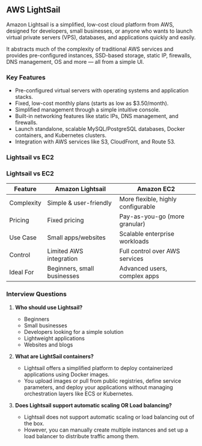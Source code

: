 ## AWS LightSail

Amazon Lightsail is a simplified, low-cost cloud platform from AWS, designed for developers, small businesses, or anyone who wants to launch virtual private servers (VPS), databases, and applications quickly and easily.

It abstracts much of the complexity of traditional AWS services and provides pre-configured instances, SSD-based storage, static IP, firewalls, DNS management, OS and more — all from a simple UI.

### Key Features
-  Pre-configured virtual servers with operating systems and application stacks.
-  Fixed, low-cost monthly plans (starts as low as $3.50/month).
-  Simplified management through a simple intuitive console.
-  Built-in networking features like static IPs, DNS management, and firewalls.
-  Launch standalone, scalable MySQL/PostgreSQL databases, Docker containers, and Kubernetes clusters.
-  Integration with AWS services like S3, CloudFront, and Route 53.

### Lightsail vs EC2

### Lightsail vs EC2

| Feature       | Amazon Lightsail            | Amazon EC2                          |
|---------------|-----------------------------|-------------------------------------|
| Complexity    | Simple & user-friendly      | More flexible, highly configurable  |
| Pricing       | Fixed pricing               | Pay-as-you-go (more granular)       |
| Use Case      | Small apps/websites         | Scalable enterprise workloads       |
| Control       | Limited AWS integration     | Full control over AWS services      |
| Ideal For     | Beginners, small businesses | Advanced users, complex apps        |

### Interview Questions
1. **Who should use Lightsail?**
   - Beginners
   - Small businesses
    - Developers looking for a simple solution
    - Lightweight applications
    - Websites and blogs
    
2. **What are LightSail containers?**
   - Lightsail offers a simplified platform to deploy containerized applications using Docker images. 
   - You upload images or pull from public registries, define service parameters, and deploy your applications without managing orchestration layers like ECS or Kubernetes.

3. **Does Lightsail support automatic scaling OR Load balancing?**
   - Lightsail does not support automatic scaling or load balancing out of the box. 
   - However, you can manually create multiple instances and set up a load balancer to distribute traffic among them.